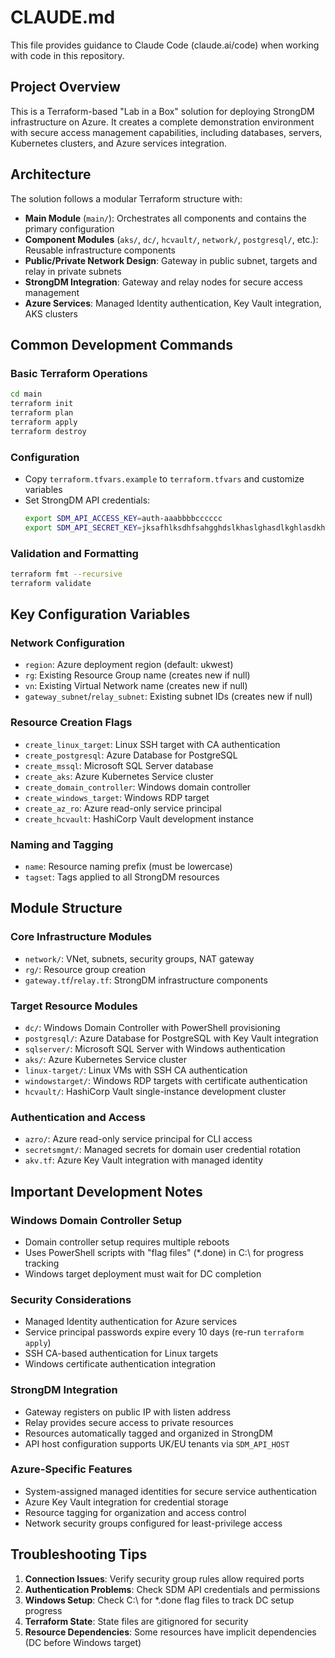 # CLAUDE.md

This file provides guidance to Claude Code (claude.ai/code) when working with code in this repository.

## Project Overview

This is a Terraform-based "Lab in a Box" solution for deploying StrongDM infrastructure on Azure. It creates a complete demonstration environment with secure access management capabilities, including databases, servers, Kubernetes clusters, and Azure services integration.

## Architecture

The solution follows a modular Terraform structure with:
- **Main Module** (`main/`): Orchestrates all components and contains the primary configuration
- **Component Modules** (`aks/`, `dc/`, `hcvault/`, `network/`, `postgresql/`, etc.): Reusable infrastructure components
- **Public/Private Network Design**: Gateway in public subnet, targets and relay in private subnets
- **StrongDM Integration**: Gateway and relay nodes for secure access management
- **Azure Services**: Managed Identity authentication, Key Vault integration, AKS clusters

## Common Development Commands

### Basic Terraform Operations
```bash
cd main
terraform init
terraform plan
terraform apply
terraform destroy
```

### Configuration
- Copy `terraform.tfvars.example` to `terraform.tfvars` and customize variables
- Set StrongDM API credentials:
  ```bash
  export SDM_API_ACCESS_KEY=auth-aaabbbbcccccc
  export SDM_API_SECRET_KEY=jksafhlksdhfsahgghdslkhaslghasdlkghlasdkhglkshg
  ```

### Validation and Formatting
```bash
terraform fmt --recursive
terraform validate
```

## Key Configuration Variables

### Network Configuration
- `region`: Azure deployment region (default: ukwest)
- `rg`: Existing Resource Group name (creates new if null)
- `vn`: Existing Virtual Network name (creates new if null)
- `gateway_subnet`/`relay_subnet`: Existing subnet IDs (creates new if null)

### Resource Creation Flags
- `create_linux_target`: Linux SSH target with CA authentication
- `create_postgresql`: Azure Database for PostgreSQL
- `create_mssql`: Microsoft SQL Server database
- `create_aks`: Azure Kubernetes Service cluster
- `create_domain_controller`: Windows domain controller
- `create_windows_target`: Windows RDP target
- `create_az_ro`: Azure read-only service principal
- `create_hcvault`: HashiCorp Vault development instance

### Naming and Tagging
- `name`: Resource naming prefix (must be lowercase)
- `tagset`: Tags applied to all StrongDM resources

## Module Structure

### Core Infrastructure Modules
- `network/`: VNet, subnets, security groups, NAT gateway
- `rg/`: Resource group creation
- `gateway.tf`/`relay.tf`: StrongDM infrastructure components

### Target Resource Modules
- `dc/`: Windows Domain Controller with PowerShell provisioning
- `postgresql/`: Azure Database for PostgreSQL with Key Vault integration
- `sqlserver/`: Microsoft SQL Server with Windows authentication
- `aks/`: Azure Kubernetes Service cluster
- `linux-target/`: Linux VMs with SSH CA authentication
- `windowstarget/`: Windows RDP targets with certificate authentication
- `hcvault/`: HashiCorp Vault single-instance development cluster

### Authentication and Access
- `azro/`: Azure read-only service principal for CLI access
- `secretsmgmt/`: Managed secrets for domain user credential rotation
- `akv.tf`: Azure Key Vault integration with managed identity

## Important Development Notes

### Windows Domain Controller Setup
- Domain controller setup requires multiple reboots
- Uses PowerShell scripts with "flag files" (*.done) in C:\ for progress tracking
- Windows target deployment must wait for DC completion

### Security Considerations
- Managed Identity authentication for Azure services
- Service principal passwords expire every 10 days (re-run `terraform apply`)
- SSH CA-based authentication for Linux targets
- Windows certificate authentication integration

### StrongDM Integration
- Gateway registers on public IP with listen address
- Relay provides secure access to private resources
- Resources automatically tagged and organized in StrongDM
- API host configuration supports UK/EU tenants via `SDM_API_HOST`

### Azure-Specific Features
- System-assigned managed identities for secure service authentication
- Azure Key Vault integration for credential storage
- Resource tagging for organization and access control
- Network security groups configured for least-privilege access

## Troubleshooting Tips

1. **Connection Issues**: Verify security group rules allow required ports
2. **Authentication Problems**: Check SDM API credentials and permissions
3. **Windows Setup**: Check C:\ for *.done flag files to track DC setup progress
4. **Terraform State**: State files are gitignored for security
5. **Resource Dependencies**: Some resources have implicit dependencies (DC before Windows target)